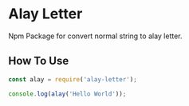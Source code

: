 # Alay Letter 
Npm Package for convert normal string to alay letter.

## How To Use

```js
const alay = require('alay-letter');

console.log(alay('Hello World'));

```
